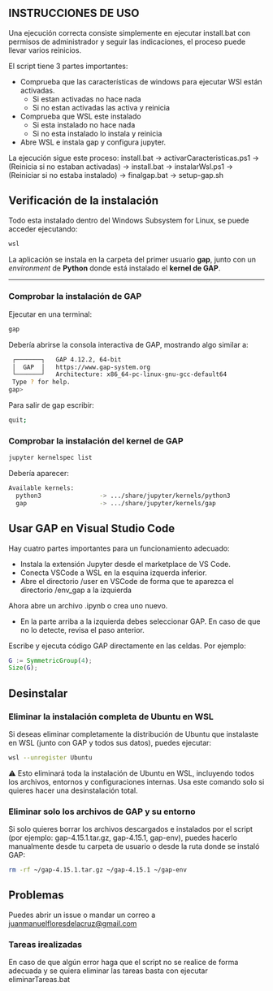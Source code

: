 ## INSTRUCCIONES DE USO
Una ejecución correcta consiste simplemente en ejecutar install.bat con permisos de administrador y seguir las indicaciones, el proceso puede llevar varios reinicios.

El script tiene 3 partes importantes: 
- Comprueba que las características de windows para ejecutar WSl están activadas.
    - Si estan activadas no hace nada
    - Si no estan activadas las activa y reinicia
- Comprueba que WSL este instalado
    - Si esta instalado no hace nada
    - Si no esta instalado lo instala y reinicia
- Abre WSL e instala gap y configura jupyter.

La ejecución sigue este proceso:
install.bat -> activarCaracteristicas.ps1 -> (Reinicia si no estaban activadas) -> install.bat -> instalarWsl.ps1 -> (Reiniciar si no estaba instalado) -> finalgap.bat -> setup-gap.sh

## Verificación de la instalación
Todo esta instalado dentro del Windows Subsystem for Linux, se puede acceder ejecutando: 
```cmd
wsl
```
La aplicación se instala en la carpeta del primer usuario **gap**, junto con un *environment* de **Python** donde está instalado el **kernel de GAP**.

---

### Comprobar la instalación de GAP

Ejecutar en una terminal:

```bash
gap
```
Debería abrirse la consola interactiva de GAP, mostrando algo similar a:
```bash
 ┌───────┐   GAP 4.12.2, 64-bit
 │  GAP  │   https://www.gap-system.org
 └───────┘   Architecture: x86_64-pc-linux-gnu-gcc-default64
 Type ? for help. 
gap>
```
Para salir de gap escribir:
```bash
quit;
```

### Comprobar la instalación del kernel de GAP
```bash
jupyter kernelspec list
```

Debería aparecer: 

```bash
Available kernels:
  python3                -> .../share/jupyter/kernels/python3
  gap                    -> .../share/jupyter/kernels/gap
```
## Usar GAP en Visual Studio Code

Hay cuatro partes importantes para un funcionamiento adecuado:

- Instala la extensión Jupyter desde el marketplace de VS Code.
- Conecta VSCode a WSL en la esquina izquerda inferior.
- Abre el directorio /user en VSCode de forma que te aparezca el directorio /env_gap a la izquierda

Ahora abre un archivo .ipynb o crea uno nuevo.

- En la parte arriba a la izquierda debes seleccionar GAP. En caso de que no lo detecte, revisa el paso anterior.

Escribe y ejecuta código GAP directamente en las celdas.
Por ejemplo:
```gap
G := SymmetricGroup(4);
Size(G);
```
## Desinstalar

### Eliminar la instalación completa de Ubuntu en WSL

Si deseas eliminar completamente la distribución de Ubuntu que instalaste en WSL (junto con GAP y todos sus datos), puedes ejecutar:
```bash
wsl --unregister Ubuntu
```
⚠️ Esto eliminará toda la instalación de Ubuntu en WSL, incluyendo todos los archivos, entornos y configuraciones internas. Usa este comando solo si quieres hacer una desinstalación total.

### Eliminar solo los archivos de GAP y su entorno

Si solo quieres borrar los archivos descargados e instalados por el script (por ejemplo: gap-4.15.1.tar.gz, gap-4.15.1, gap-env), puedes hacerlo manualmente desde tu carpeta de usuario o desde la ruta donde se instaló GAP:
```bash
rm -rf ~/gap-4.15.1.tar.gz ~/gap-4.15.1 ~/gap-env

```
## Problemas
Puedes abrir un issue o mandar un correo a juanmanuelfloresdelacruz@gmail.com
### Tareas irealizadas
En caso de que algún error haga que el script no se realice de forma adecuada y se quiera eliminar las tareas basta con ejecutar eliminarTareas.bat 

